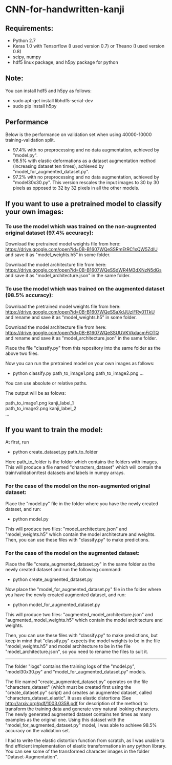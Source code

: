 # CNN-for-handwritten-kanji

## Requirements:  
 - Python 2.7
 - Keras 1.0 with Tensorflow (I used version 0.7) or Theano (I used version 0.8)
 - scipy, numpy
 - hdf5 linux package, and h5py package for python

## Note:  
You can install hdf5 and h5py as follows:  
 - sudo apt-get install libhdf5-serial-dev  
 - sudo pip install h5py  


## Performance
Below is the performance on validation set when using 40000-10000 training-validation split.  

- 97.4% with no preprocessing and no data augmentation, achieved by "model.py".
- 98.5% with elastic deformations as a dataset augmentation method (increasing dataset ten times), achieved by "model_for_augmented_dataset.py".
- 97.2% with no preprocessing and no data augmentation, achieved by "model30x30.py". This version rescales the input images to 30 by 30 pixels as opposed to 32 by 32 pixels in all the other models.



## If you want to use a pretrained model to classify your own images:

### To use the model which was trained on the non-augmented original dataset (97.4% accuracy):  
Download the pretrained model weights file from here:  
https://drive.google.com/open?id=0B-B1607WQeSSRmEtRC1xQW5ZdlU  
and save it as "model_weights.h5" in some folder.

Download the model architecture file from here:  
https://drive.google.com/open?id=0B-B1607WQeSSdWR4M3dXNzN5dGs  
and save it as "model_architecture.json" in the same folder.


### To use the model which was trained on the augmented dataset (98.5% accuracy):  
Download the pretrained model weights file from here:  
https://drive.google.com/open?id=0B-B1607WQeSSaXdJUzlFRy01TkU  
and rename and save it as "model_weights.h5" in some folder.

Download the model architecture file from here:  
https://drive.google.com/open?id=0B-B1607WQeSSUUVKVkdacmFiOTQ  
and rename and save it as "model_architecture.json" in the same folder.


Place the file "classify.py" from this repository into the same folder as the above two files.  

Now you can run the pretrained model on your own images as follows:  
 - python classify.py path_to_image1.png path_to_image2.png ...  

You can use absolute or relative paths.

The output will be as folows:  

path_to_image1.png kanji_label_1  
path_to_image2.png kanji_label_2  
...


## If you want to train the model: 

At first, run  
 - python create_dataset.py path_to_folder  

Here path_to_folder is the folder which contains the folders with images.
This will produce a file named "characters_dataset" which will contain the train/validation/test datasets and labels in numpy arrays.

### For the case of the model on the non-augmented original dataset:

Place the "model.py" file in the folder where you have the newly created dataset, and run:  
 - python model.py 

This will produce two files: "model_architecture.json" and "model_weights.h5" which contain the model architecture and weights. 
Then, you can use these files with "classify.py" to make predictions.

### For the case of the model on the augmented dataset:

Place the file "create_augmented_dataset.py" in the same folder as the newly created dataset and run the following command:  
 - python create_augmented_dataset.py

Now place the "model_for_augmented_dataset.py" file in the folder where you have the newly created augmented dataset, and run: 
 - python model_for_augmented_dataset.py 

This will produce two files: "augmented_model_architecture.json" and "augmented_model_weights.h5" which contain the model architecture and weights.  

Then, you can use these files with "classify.py" to make predictions, but keep in mind that "classify.py" expects the model weights to be in the file "model_weights.h5" and model architecture to be in the file "model_architecture.json", so you need to rename the files to suit it.

----

The folder "logs" contains the training logs of the "model.py", "model30x30.py" and "model_for_augmented_dataset.py" models. 

The file named "create_augmented_dataset.py" operates on the file "characters_dataset" (which must be created first using the "create_dataset.py" script) and creates an augmented dataset, called "characters_dataset_elastic". It uses elastic distortions (See http://arxiv.org/pdf/1003.0358.pdf for description of the method) to transform the training data and generate very natural looking characters. The newly generated augmented dataset contains ten times as many examples as the original one. Using this dataset with the "model_for_augmented_dataset.py" model, I was able to achieve 98.5% accuracy on the validation set.  

I had to write the elastic distortion function from scratch, as I was unable to find efficient implementation of elastic transformations in any python library. You can see some of the transformed character images in the folder "Dataset-Augmentation". 
